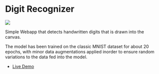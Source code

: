 # Digit Recognizer

<a href="https://colab.research.google.com/github/Acedev003/digit_recognizer/blob/main/notebooks/MNIST.ipynb"  target="_blank" ><img src="https://colab.research.google.com/assets/colab-badge.png"></a>

Simple Webapp that detects handwritten digits that is drawn into the canvas. 


The model has been trained on the classic MNIST dataset for about 20 epochs, with minor data augmentations applied inorder to ensure random variations to the data fed into the model.

* [Live Demo](https://acedev003.github.io/digit_recognizer/)
